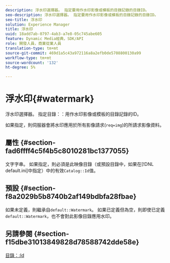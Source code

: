 ```yaml
---
description: 浮水印選擇器。 指定要用作水印影像或模板的目錄記錄的目錄ID。
seo-description: 浮水印選擇器。 指定要用作水印影像或模板的目錄記錄的目錄ID。
seo-title: 浮水印
solution: Experience Manager
title: 浮水印
uuid: 18add7ab-0797-4ab3-a7e8-05c745abe605
feature: Dynamic Media經典，SDK/API
role: 開發人員，商業從業人員
translation-type: tm+mt
source-git-commit: 469d1a5c43a972116a8a2efb0de5708800130a99
workflow-type: tm+mt
source-wordcount: '132'
ht-degree: 5%

---
```



# 浮水印{#watermark}

浮水印選擇器。 指定目錄：：用作水印影像或模板的目錄記錄的ID。

如果指定，則伺服器會將水印應用於所有影像請求(`req=img`)的所請求影像資料。

## 屬性 {#section-fad6ffff4c5f4b5c8010281bc1377055}

文字字串。 如果指定，則必須是此映像目錄（或預設目錄中，如果在[!DNL default.ini]中指定）中的有效`Catalog::Id`值。

## 預設 {#section-f8a2029b5b8740b2af149bdbfa28fbae}

如果未定義，則繼承自`default::Watermark`。 如果已定義但為空，則即使已定義`default::Watermark`，也不會對此影像目錄應用水印。

## 另請參閱 {#section-f15dbe31013849828d78588742dde58e}

[目錄：:Id](/help/aem-is-ir-api/is-api/image-catalog/image-serving-api-ref/c-image-catalog-reference/c-image-svg-data-reference/c-image-data-reference/r-id-cat.md)
